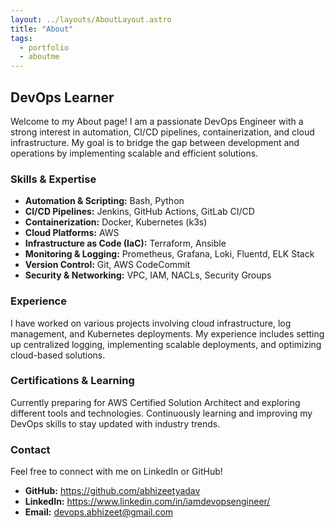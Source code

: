 ```yaml
---
layout: ../layouts/AboutLayout.astro
title: "About"
tags: 
  - portfolio
  - aboutme
---
```


## DevOps Learner 

Welcome to my About page! I am a passionate DevOps Engineer with a strong interest in automation, CI/CD pipelines, containerization, and cloud infrastructure. My goal is to bridge the gap between development and operations by implementing scalable and efficient solutions.

### Skills & Expertise
- **Automation & Scripting:** Bash, Python
- **CI/CD Pipelines:** Jenkins, GitHub Actions, GitLab CI/CD
- **Containerization:** Docker, Kubernetes (k3s)
- **Cloud Platforms:** AWS 
- **Infrastructure as Code (IaC):** Terraform, Ansible
- **Monitoring & Logging:** Prometheus, Grafana, Loki, Fluentd, ELK Stack
- **Version Control:** Git, AWS CodeCommit
- **Security & Networking:** VPC, IAM, NACLs, Security Groups

### Experience
I have worked on various projects involving cloud infrastructure, log management, and Kubernetes deployments. My experience includes setting up centralized logging, implementing scalable deployments, and optimizing cloud-based solutions.

### Certifications & Learning
Currently preparing for AWS Certified Solution Architect and exploring different tools and technologies. Continuously learning and improving my DevOps skills to stay updated with industry trends.



### Contact
Feel free to connect with me on LinkedIn or GitHub!

- **GitHub:** https://github.com/abhizeetyadav
- **LinkedIn:** https://www.linkedin.com/in/iamdevopsengineer/
- **Email:** devops.abhizeet@gmail.com
